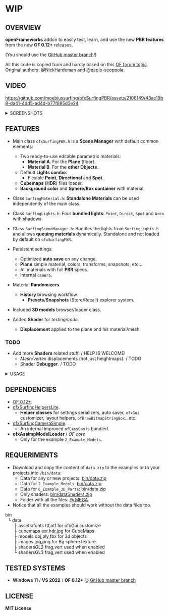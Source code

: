# WIP 

## OVERVIEW

**openFrameworks** addon to easily test, learn, and use the new **PBR features** from the new **OF 0.12+** releases.  

(You should use the [GitHub master branch](https://github.com/openframeworks/openFrameworks)!)  

All this code is copied from and hardly based on this [OF forum topic](https://forum.openframeworks.cc/t/ofshadow-and-ofshader-issue-on-of-0-12/42600/19 ).  
Original authors: [@NickHardeman](https://github.com/NickHardeman) and [@paolo-scoppola](https://github.com/paolo-scoppola).  

## VIDEO

https://github.com/moebiussurfing/ofxSurfingPBR/assets/2106149/43ac19b8-da41-4dd5-ad4d-b77f885d3e24

<details>
  <summary>SCREENSHOTS</summary>
  <p>

### 1_Example_Basic
![](1_Example_Basic/Capture.PNG)

### 2_Example_Models
![](2_Example_Models/Capture.PNG)

### 3_Example_Lights
![](3_Example_Lights/Capture.PNG)

### 4_Example_Materials
![](4_Example_Materials/Capture.PNG)

### 5_Example_Shadows
![](5_Example_Shadows/Capture.PNG)
 
### 6_Example-3D_Parts
![](6_Example_3D_Parts/Capture.PNG)
![](6_Example_3D_Parts/CaptureData2.PNG)
![](6_Example_3D_Parts/CaptureData3.PNG)
![](6_Example_3D_Parts/CaptureData4.PNG)

  </p>
</details>

## FEATURES

- Main class `ofxSurfingPBR.h` is a **Scene Manager** with default common elements:
  - Two ready-to-use editable parametric materials:
    - **Material A**. For the **Plane** (floor).
    - **Material B**. For the **other Objects**.
  - Default **Lights combo**: 
    - Flexible **Point**, **Directional** and **Spot**.
  - **Cubemaps** (**HDR**) files loader.
  - **Background color** and **Sphere/Box container** with material.

- Class `SurfingMaterial.h`: **Standalone Materials** can be used independently of the main class.

- Class `SurfingLights.h`: Four **bundled lights**: `Point`, `Direct`, `Spot` and `Area` with shadows. 

- Class `SurfingSceneManager.h`: Bundles the lights from `SurfingLights.h` and allows **queuing materials** dynamically. Standalone and not loaded by default on `ofxSurfingPBR`.

- Persistent settings:
  - Optimized **auto save** on any change.
  - **Plane** simple material, colors, transforms, snapshots, etc...
  - All materials with full **PBR** specs. 
  - Internal `camera`.

- Material **Randomizers**.
  - **History** browsing workflow.
    - **Presets**/**Snapshots** (Store/Recall) explorer system.
- Included **3D models** browser/loader class.

- Added **Shader** for *testing/code*.
  - **Displacement** applied to the plane and his material/mesh.

### TODO
  - Add more **Shaders** related stuff. / HELP IS WELCOME! 
    - _Mesh/vertex_ displacements (not just heightmaps). / TODO 
    - Shader **Debugger**. / TODO 

<details>
  <summary>USAGE</summary>
  <p>

## EXAMPLE

### main.cpp
```.cpp
#include "ofApp.h"
#include "ofMain.h"

int main() {
    ofGLWindowSettings settings;
    settings.setGLVersion(3, 2);

    auto window = ofCreateWindow(settings);

    ofRunApp(window, make_shared<ofApp>());
    ofRunMainLoop();
}
```

### ofApp.h
```.cpp
#pragma once
#include "ofMain.h"

#include "ofxSurfingPBR.h"

class ofApp : public ofBaseApp {
public:
    void setup();
    void draw();

    ofxSurfingPBR pbr;
    void renderScene();
};
```

### ofApp.cpp
```.cpp
void ofApp::setup() {
    pbr.setup();

    // Pass the render scene function
    callback_t f = std::bind(&ofApp::renderScene, this);
    pbr.setFunctionRenderScene(f);
}

void ofApp::draw() {
    pbr.draw();
    pbr.drawGui();
}

void ofApp::renderScene()
{
    // Plane floor
    pbr.drawPlane();

    // Other objects
    pbr.beginMaterial();
    {
        /* DRAW HERE! */
    }
    pbr.endMaterial();
}
```

  </p>
</details>

## DEPENDENCIES

- [OF 0.12+](https://github.com/openframeworks/openFrameworks).
- [ofxSurfingHelpersLite](https://github.com/moebiussurfing/ofxSurfingHelpersLite).
    - **Helper classes** for settings serializers, auto saver, `ofxGui` customizer, layout helpers, `ofDrawBitmapStringBox`...etc.  
- [ofxSurfingCameraSimple](https://github.com/moebiussurfing/ofxSurfingCameraSimple).
    - An internal improved `ofEasyCam` is bundled.
- **ofxAssimpModelLoader** / _OF core_
    - Only for the example `2_Example_Models`. 

## REQUERIMENTS 
- Download and copy the content of `data.zip` to the examples or to your projects into `/bin/data`:  
  * Data for any or new projects: [bin/data.zip](https://mega.nz/file/cHkylJZY#sVdQpSF8IkvdmKdpMIbA4767kvBvfGL7R7GnU9g20ow)  
  * Data for `2_Example_Models`: [bin/data.zip](https://mega.nz/file/lOMzkJIC#tLaM9MTKA6J83nf0DoxKtoET3uevG-Y6z4_eLfIiIPQ)  
  * Data for `6_Example_3D_Parts`: [bin/data.zip](https://mega.nz/file/VPMBEBTJ#Cgi-u72GdJOMel7xCli2-SmU7aU0b0TtOijyuXIDKdc)  
  * Only shaders: [bin/dataShaders.zip](https://mega.nz/file/gLMwXY6S#HjIfsu80ZIpPccaFbJKowE3qeoRZeK8jnfSrhUEeGQE)
  * Folder with all the files: [@ MEGA](https://mega.nz/folder/RXtC1Qqa#2PfwJf-jIWciE1ZWWu4qfw).
- Notice that all the examples should work without the data files too.

bin  
$~$ └ data  
$~~~~~~$ ├ assets/fonts ttf,otf for ofxGui customize  
$~~~~~~$ ├ cubemaps exr,hdr,jpg for CubeMaps  
$~~~~~~$ ├ models obj,ply,fbx for 3d objects  
$~~~~~~$ ├ images jpg,png for Bg sphere texture  
$~~~~~~$ ├ shadersGL2 frag,vert used when enabled  
$~~~~~~$ └ shadersGL3 frag,vert used when enabled  

## TESTED SYSTEMS
* **Windows 11** / **VS 2022** / **OF 0.12+** @ [GitHub master branch](https://github.com/openframeworks/openFrameworks)

## LICENSE
**MIT License**
